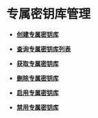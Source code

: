 # 专属密钥库管理<a name="topic_300000010"></a>

-   **[创建专属密钥库](创建专属密钥库.md)**  

-   **[查询专属密钥库列表](查询专属密钥库列表.md)**  

-   **[获取专属密钥库](获取专属密钥库.md)**  

-   **[删除专属密钥库](删除专属密钥库.md)**  

-   **[启用专属密钥库](启用专属密钥库.md)**  

-   **[禁用专属密钥库](禁用专属密钥库.md)**  

